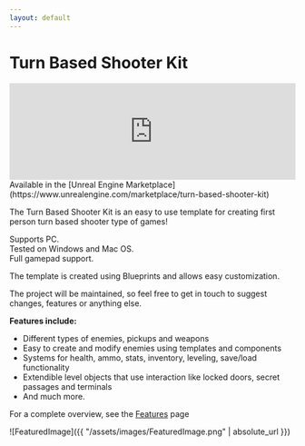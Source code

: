 ```yaml
---
layout: default
---
```


# Turn Based Shooter Kit

<iframe src="https://widgets.gamejolt.com/package/v1?key=A4xbUmY9&theme=light" frameborder="0" width="100%" height="170"></iframe>  
<br/>
Available in the [Unreal Engine Marketplace](https://www.unrealengine.com/marketplace/turn-based-shooter-kit)

The Turn Based Shooter Kit is an easy to use template for creating first person turn based shooter type of games!

Supports PC.  
Tested on Windows and Mac OS.  
Full gamepad support.

The template is created using Blueprints and allows easy customization.
 
The project will be maintained, so feel free to get in touch to suggest changes, features or anything else.

__Features include:__ 

- Different types of enemies, pickups and weapons
- Easy to create and modify enemies using templates and components
- Systems for health, ammo, stats, inventory, leveling, save/load functionality
- Extendible level objects that use interaction like locked doors, secret passages and terminals
- And much more.

For a complete overview, see the [Features](https://gracesgames.com/TurnBasedShooterKit/features/) page

![FeaturedImage]({{ "/assets/images/FeaturedImage.png" | absolute_url }})